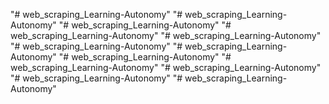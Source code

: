 "# web_scraping_Learning-Autonomy" 
"# web_scraping_Learning-Autonomy" 
"# web_scraping_Learning-Autonomy" 
"# web_scraping_Learning-Autonomy" 
"# web_scraping_Learning-Autonomy" 
"# web_scraping_Learning-Autonomy" 
"# web_scraping_Learning-Autonomy" 
"# web_scraping_Learning-Autonomy" 
"# web_scraping_Learning-Autonomy" 
"# web_scraping_Learning-Autonomy" 
"# web_scraping_Learning-Autonomy" 
"# web_scraping_Learning-Autonomy" 
